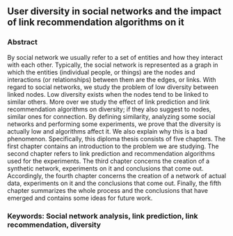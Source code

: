 ## User diversity in social networks and the impact of link recommendation algorithms on it

### Abstract

By social network we usually refer to a set of entities and how they interact with each other.
Typically, the social network is represented as a graph in which the entities (individual people,
or things) are the nodes and interactions (or relationships) between them are the edges, or
links. With regard to social networks, we study the problem of low diversity between linked
nodes. Low diversity exists when the nodes tend to be linked to similar others. More over we
study the effect of link prediction and link recommendation algorithms on diversity; if they
also suggest to nodes, similar ones for connection. By defining similarity, analyzing some
social networks and performing some experiments, we prove that the diversity is actually low
and algorithms affect it. We also explain why this is a bad phenomenon.
Specifically, this diploma thesis consists of five chapters. The first chapter contains an
introduction to the problem we are studying. The second chapter refers to link prediction and
recommendation algorithms used for the experiments. The third chapter concerns the
creation of a synthetic network, experiments on it and conclusions that come out. Accordingly,
the fourth chapter concerns the creation of a network of actual data, experiments on it and the
conclusions that come out. Finally, the fifth chapter summarizes the whole process and the
conclusions that have emerged and contains some ideas for future work.

### Keywords: Social network analysis, link prediction, link recommendation, diversity 

